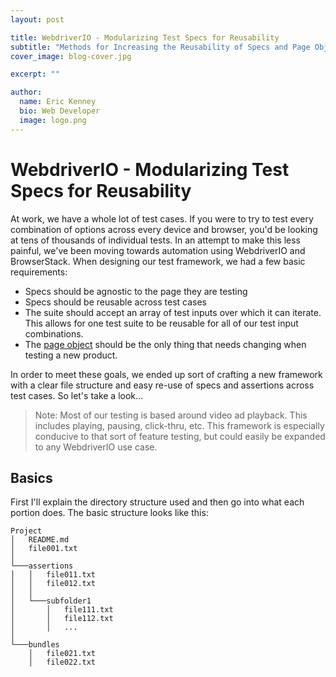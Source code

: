 ```yaml
---
layout: post

title: WebdriverIO - Modularizing Test Specs for Reusability
subtitle: "Methods for Increasing the Reusability of Specs and Page Objects"
cover_image: blog-cover.jpg

excerpt: ""

author:
  name: Eric Kenney
  bio: Web Developer
  image: logo.png
---
```



# WebdriverIO - Modularizing Test Specs for Reusability

At work, we have a whole lot of test cases. If you were to try to test every combination of options across every device and browser, you'd be looking at tens of thousands of individual tests. In an attempt to make this less painful, we've been moving towards automation using WebdriverIO and BrowserStack. When designing our test framework, we had a few basic requirements:
- Specs should be agnostic to the page they are testing
- Specs should be reusable across test cases
- The suite should accept an array of test inputs over which it can iterate. This allows for one test suite to be reusable for all of our test input combinations.
- The [page object](http://martinfowler.com/bliki/PageObject.html) should be the only thing that needs changing when testing a new product.

In order to meet these goals, we ended up sort of crafting a new framework with a clear file structure and easy re-use of specs and assertions across test cases. So let's take a look...

> Note: Most of our testing is based around video ad playback. This includes playing, pausing, click-thru, etc. This framework is especially conducive to that sort of feature testing, but could easily be expanded to any WebdriverIO use case.

## Basics

First I'll explain the directory structure used and then go into what each portion does. The basic structure looks like this:

```
Project
│   README.md
│   file001.txt    
│
└───assertions
│   │   file011.txt
│   │   file012.txt
│   │
│   └───subfolder1
│       │   file111.txt
│       │   file112.txt
│       │   ...
│   
└───bundles
    │   file021.txt
    │   file022.txt
```
